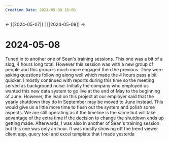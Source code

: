 ```yaml
---
Creation Date: 2024-05-08 16:06
---
```


<- [[2024-05-07]] | [[2024-05-09]]  ->

# 2024-05-08
Tuned in to another one of Sean's training sessions. This one was a bit of a slog, 4 hours long total. However this session was with a new group of people and this group is much more engaged then the previous. They were asking questions following along well which made the 4 hours pass a bit quicker. I mostly continued with reports during this time so the meeting served as background noise. Initially the company who employed us wanted this new data system to go live at the end of May to the beginning of June. However, the lead on this project at our employer said that the yearly shutdown they do in September may be moved to June instead. This would give us a little more time to flesh out the system and polish some aspects. We are still operating as if the timeline is the same but will take advantage of the extra time if the decision to change the shutdown ends up getting made. Afterwards, I was also in another of Sean's training session but this one was only an hour. It was mostly showing off the trend viewer client app, query tool and excel template that I made yesterda